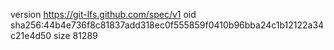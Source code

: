 version https://git-lfs.github.com/spec/v1
oid sha256:44b4e736f8c81837add318ec0f555859f0410b96bba24c1b12122a34c21e4d50
size 81289
